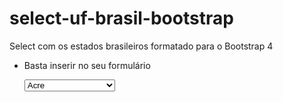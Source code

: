 # select-uf-brasil-bootstrap
Select com os estados brasileiros formatado para o Bootstrap 4

- Basta inserir no seu formulário
  
  <select id="" name="uf">
      <option value="AC">Acre</option>
      <option value="AL">Alagoas</option>
      <option value="AP">Amapá</option>
      <option value="AM">Amazonas</option>
      <option value="BA">Bahia</option>
      <option value="CE">Ceará</option>
      <option value="DF">Distrito Federal</option>
      <option value="ES">Espírito Santo</option>
      <option value="GO">Goiás</option>
      <option value="MA">Maranhão</option>
      <option value="MT">Mato Grosso</option>
      <option value="MS">Mato Grosso do Sul</option>
      <option value="MG">Minas Gerais</option>
      <option value="PA">Pará</option>
      <option value="PB">Paraíba</option>
      <option value="PR">Paraná</option>
      <option value="PE">Pernambuco</option>
      <option value="PI">Piauí</option>
      <option value="RJ">Rio de Janeiro</option>
      <option value="RN">Rio Grande do Norte</option>
      <option value="RS">Rio Grande do Sul</option>
      <option value="RO">Rondônia</option>
      <option value="RR">Roraima</option>
      <option value="SC">Santa Catarina</option>
      <option value="SP">São Paulo</option>
      <option value="SE">Sergipe</option>
      <option value="TO">Tocantins</option>
  </select>
